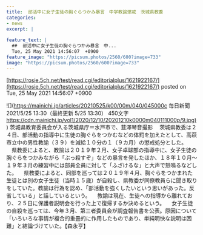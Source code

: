 ```yaml
---
title:  部活中に女子生徒の胸ぐらつかみ暴言　中学教諭懲戒　茨城県教委  
categories:
- news
excerpt: |
  
feature_text: |
  ##  部活中に女子生徒の胸ぐらつかみ暴言　中...
  Tue, 25 May 2021 14:56:07  +0900
feature_image: "https://picsum.photos/2560/600?image=733"
image: "https://picsum.photos/2560/600?image=733"
---
```


[https://rosie.5ch.net/test/read.cgi/editorialplus/1621922167/](https://rosie.5ch.net/test/read.cgi/editorialplus/1621922167/)
posted on Tue, 25 May 2021 14:56:07  +0900

<!--more-->

![](https://mainichi.jp/articles/20210525/k00/00m/040/045000c 毎日新聞 2021/5/25 13:30（最終更新 5/25 13:30） 450文字 [https://cdn.mainichi.jp/vol1/2020/12/10/20201210k0000m040111000p/9.jpg)](https://cdn.mainichi.jp/vol1/2020/12/10/20201210k0000m040111000p/9.jpg)) 茨城県教育委員会が入る茨城県庁＝水戸市で、韮澤琴音撮影 　茨城県教委は２４日、部活動の指導中に生徒の胸ぐらをつかむなどの体罰を加えたとして、高萩市立中の男性教諭（３９）を減給１０分の１（９カ月）の懲戒処分とした。 　県教委によると、教諭は２０１９年２月、女子卓球部の指導中に、女子生徒の胸ぐらをつかみながら「ぶっ殺すぞ」などの暴言を発したほか、１８年１０月〜１９年３月の練習中には部員全員に対して「ふざけるな」と大声で怒鳴るなどした。 　県教委によると、同部を巡っては２０１９年４月、胸ぐらをつかまれた生徒とは別の女子生徒（当時１５歳）が自殺し、県教委が同僚教員らに聞き取りをしていた。教諭は行為を認め、「部活動を強くしたいという思いがあった。反省している」と話しているという。 　教諭は現在、生徒への指導から離れており、２５日に保護者説明会を行った上で復帰するか決めるという。 　女子生徒の自殺を巡っては、今年３月、第三者委員会が調査報告書を公表。原因について「いろいろな事情が複合的重畳的に作用したものであり、単純明快な説明は困難」と結論づけていた。【森永亨】
